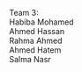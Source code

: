 Team 3:<br />
Habiba Mohamed<br />
Ahmed Hassan<br />
Rahma Ahmed<br />
Ahmed Hatem<br />
Salma Nasr<br />
